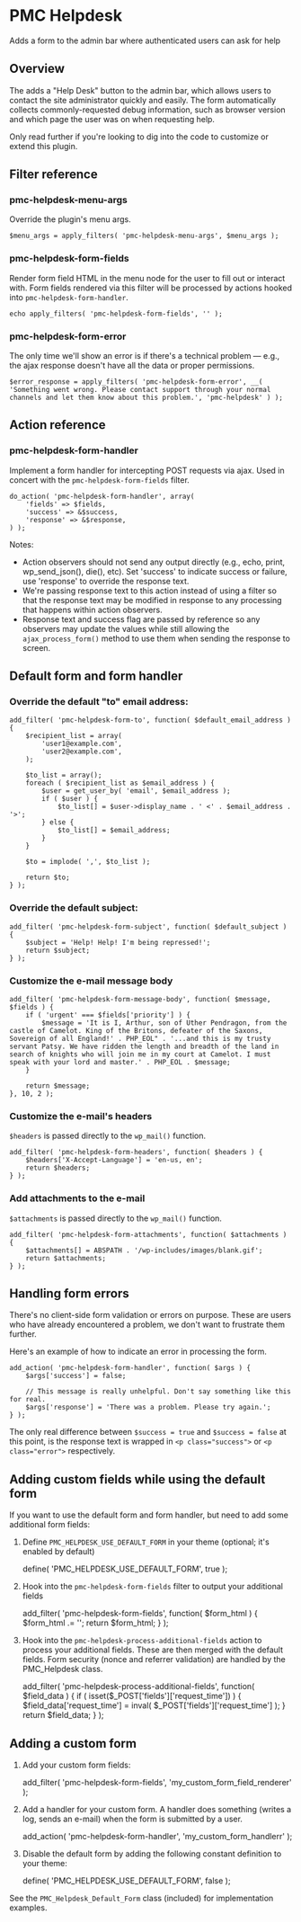 PMC Helpdesk
============

Adds a form to the admin bar where authenticated users can ask for help

Overview
--------

The adds a "Help Desk" button to the admin bar, which allows users to contact the site administrator quickly and easily.  The form automatically collects commonly-requested debug information, such as browser version and which page the user was on when requesting help.

Only read further if you're looking to dig into the code to customize or extend this plugin.

Filter reference
----------------

### pmc-helpdesk-menu-args

Override the plugin's menu args.

	$menu_args = apply_filters( 'pmc-helpdesk-menu-args', $menu_args );

### pmc-helpdesk-form-fields

Render form field HTML in the menu node for the user to fill out or interact with.  Form fields rendered via this filter will be processed by actions hooked into `pmc-helpdesk-form-handler`.

	echo apply_filters( 'pmc-helpdesk-form-fields', '' );

### pmc-helpdesk-form-error

The only time we'll show an error is if there's a technical problem — e.g., the ajax response doesn't have all the data or proper permissions.

	$error_response = apply_filters( 'pmc-helpdesk-form-error', __( 'Something went wrong. Please contact support through your normal channels and let them know about this problem.', 'pmc-helpdesk' ) );

Action reference
----------------

### pmc-helpdesk-form-handler

Implement a form handler for intercepting POST requests via ajax.  Used in concert with the `pmc-helpdesk-form-fields` filter.

	do_action( 'pmc-helpdesk-form-handler', array(
		'fields' => $fields,
		'success' => &$success,
		'response' => &$response,
	) );

Notes:

* Action observers should not send any output directly (e.g., echo, print, wp_send_json(), die(), etc).  Set 'success' to indicate success or failure, use 'response' to override the response text.
* We're passing response text to this action instead of using a filter so that the response text may be modified in response to any processing that happens within action observers.
* Response text and success flag are passed by reference so any observers may update the values while still allowing the `ajax_process_form()` method to use them when sending the response to screen.

Default form and form handler
-----------------------------

### Override the default "to" email address:

	add_filter( 'pmc-helpdesk-form-to', function( $default_email_address ) {
		$recipient_list = array(
			'user1@example.com',
			'user2@example.com',
		);

		$to_list = array();
		foreach ( $recipient_list as $email_address ) {
			$user = get_user_by( 'email', $email_address );
			if ( $user ) {
				$to_list[] = $user->display_name . ' <' . $email_address . '>';
			} else {
				$to_list[] = $email_address;
			}
		}

		$to = implode( ',', $to_list );

		return $to;
	} );

### Override the default subject:

	add_filter( 'pmc-helpdesk-form-subject', function( $default_subject ) {
		$subject = 'Help! Help! I'm being repressed!';
		return $subject;
	} );

### Customize the e-mail message body

	add_filter( 'pmc-helpdesk-form-message-body', function( $message, $fields ) {
		if ( 'urgent' === $fields['priority'] ) {
			$message = 'It is I, Arthur, son of Uther Pendragon, from the castle of Camelot. King of the Britons, defeater of the Saxons, Sovereign of all England!' . PHP_EOL" . '...and this is my trusty servant Patsy. We have ridden the length and breadth of the land in search of knights who will join me in my court at Camelot. I must speak with your lord and master.' . PHP_EOL . $message;
		}

		return $message;
	}, 10, 2 );

### Customize the e-mail's headers

`$headers` is passed directly to the `wp_mail()` function.

	add_filter( 'pmc-helpdesk-form-headers', function( $headers ) {
		$headers['X-Accept-Language'] = 'en-us, en';
		return $headers;
	} );

### Add attachments to the e-mail

`$attachments` is passed directly to the `wp_mail()` function.

	add_filter( 'pmc-helpdesk-form-attachments', function( $attachments ) {
		$attachments[] = ABSPATH . '/wp-includes/images/blank.gif';
		return $attachments;
	} );

Handling form errors
--------------------

There's no client-side form validation or errors on purpose.  These are users who have already encountered a problem, we don't want to frustrate them further.

Here's an example of how to indicate an error in processing the form.

	add_action( 'pmc-helpdesk-form-handler', function( $args ) {
		$args['success'] = false;

		// This message is really unhelpful. Don't say something like this for real.
		$args['response'] = 'There was a problem. Please try again.';
	} );

The only real difference between `$success = true` and `$success = false` at this point, is the response text is wrapped in `<p class="success">` or `<p class="error">` respectively.

Adding custom fields while using the default form
-------------------------------------------------

If you want to use the default form and form handler, but need to add some additional form fields:

1) Define `PMC_HELPDESK_USE_DEFAULT_FORM` in your theme (optional; it's enabled by default)

	define( 'PMC_HELPDESK_USE_DEFAULT_FORM', true );

2) Hook into the `pmc-helpdesk-form-fields` filter to output your additional fields

	add_filter( 'pmc-helpdesk-form-fields', function( $form_html ) {
		$form_html .= '<input type="hidden" name="request_time" value="" />';
		return $form_html;
	} );

3) Hook into the `pmc-helpdesk-process-additional-fields` action to process your additional fields. These are then merged with the default fields. Form security (nonce and referrer validation) are handled by the PMC_Helpdesk class.

	add_filter( 'pmc-helpdesk-process-additional-fields', function( $field_data ) {
		if ( isset($_POST['fields']['request_time']) ) {
			$field_data['request_time'] = inval( $_POST['fields']['request_time'] );
		}
		return $field_data;
	} );

Adding a custom form
--------------------

1) Add your custom form fields:

	add_filter( 'pmc-helpdesk-form-fields', 'my_custom_form_field_renderer' );

2) Add a handler for your custom form. A handler does something (writes a log, sends an e-mail) when the form is submitted by a user.

	add_action( 'pmc-helpdesk-form-handler', 'my_custom_form_handlerr' );

3) Disable the default form by adding the following constant definition to your theme:

	define( 'PMC_HELPDESK_USE_DEFAULT_FORM', false );

See the `PMC_Helpdesk_Default_Form` class (included) for implementation examples.
